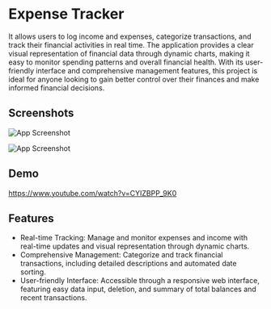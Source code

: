 
# Expense Tracker

It allows users to log income and expenses, categorize transactions, and track their financial activities in real time. The application provides a clear visual representation of financial data through dynamic charts, making it easy to monitor spending patterns and overall financial health. With its user-friendly interface and comprehensive management features, this project is ideal for anyone looking to gain better control over their finances and make informed financial decisions.


## Screenshots

![App Screenshot](https://i.postimg.cc/gjj3rpYr/Screenshot-2024-06-28-215116.png)

![App Screenshot](https://i.postimg.cc/Fsfj4hWB/Screenshot-2024-06-28-215131.png)


## Demo

https://www.youtube.com/watch?v=CYIZBPP_9K0


## Features

- Real-time Tracking: Manage and monitor expenses and income with real-time updates and visual representation through dynamic charts.
- Comprehensive Management: Categorize and track financial transactions, including detailed descriptions and automated date sorting.
- User-friendly Interface: Accessible through a responsive web interface, featuring easy data input, deletion, and summary of total balances and recent transactions.



